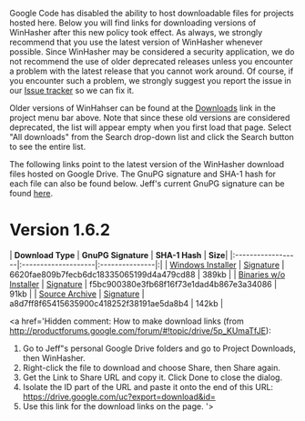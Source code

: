 Google Code has disabled the ability to host downloadable files for projects hosted here. Below you will find links for downloading versions of WinHasher after this new policy took effect. As always, we strongly recommend that you use the latest version of WinHasher whenever possible. Since WinHasher may be considered a security application, we do not recommend the use of older deprecated releases unless you encounter a problem with the latest release that you cannot work around. Of course, if you encounter such a problem, we strongly suggest you report the issue in our [Issue tracker](http://code.google.com/p/winhasher/issues/list) so we can fix it.

Older versions of WinHahser can be found at the [Downloads](http://code.google.com/p/winhasher/downloads/list) link in the project menu bar above. Note that since these old versions are considered deprecated, the list will appear empty when you first load that page. Select "All downloads" from the Search drop-down list and click the Search button to see the entire list.

The following links point to the latest version of the WinHasher download files hosted on Google Drive. The GnuPG signature and SHA-1 hash for each file can also be found below. Jeff's current GnuPG signature can be found [here](https://www.gpf-comics.com/gnupg.php).

# Version 1.6.2 #

| **Download Type** | **GnuPG Signature** | **SHA-1 Hash** | **Size**|
|:------------------|:--------------------|:---------------|:|
| [Windows Installer](https://drive.google.com/uc?export=download&id=0B55ltyq5FildTlVHWjBRSnAxaUE) | [Signature](https://drive.google.com/uc?export=download&id=0B55ltyq5FildRUVKNVRiRWtNcTQ) | 6620fae809b7fecb6dc18335065199d4a479cd88 | 389kb |
| [Binaries w/o Installer](https://drive.google.com/uc?export=download&id=0B55ltyq5FilddFFOaEktLVpFbWc) | [Signature](https://drive.google.com/uc?export=download&id=0B55ltyq5Fildcm9vX3BCT25NTHc) | f5bc900380e3fb68f16f73e1dad4b867e3a34086 | 91kb |
| [Source Archive](https://drive.google.com/uc?export=download&id=0B55ltyq5FildR2FrVHBqOW82bkk) | [Signature](https://drive.google.com/uc?export=download&id=0B55ltyq5FildVXhvOVM1c2lwU2c) | a8d7ff8f65415635900c418252f38191ae5da8b4 | 142kb |

<a href='Hidden comment: 
How to make download links (from http://productforums.google.com/forum/#!topic/drive/5p_KUmaTfJE):

1) Go to Jeff"s personal Google Drive folders and go to Project Downloads, then WinHasher.
2) Right-click the file to download and choose Share, then Share again.
3) Get the Link to Share URL and copy it. Click Done to close the dialog.
4) Isolate the ID part of the URL and paste it onto the end of this URL: https://drive.google.com/uc?export=download&id=
5) Use this link for the download links on the page.
'></a>